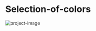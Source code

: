 # Selection-of-colors
![project-image](https://s474vla.storage.yandex.net/rdisk/576cb56a0cd6fb66bac20ecb553b88338dead0ff373490c77768e6aff0ba9c77/643d8fd0/Qfv4YOjD7CbxaLs2BtqjvqPszsH0p1IRNgclwJEFNjkIE8kieXl_g8w1MHJ3WkT-HH0wNDQwu6_WlSSM6e20TA==?uid=1758363702&filename=image_2023-04-17_21-17-14.png&disposition=inline&hash=&limit=0&content_type=image%2Fpng&owner_uid=1758363702&fsize=35732&hid=cbc2a7e27d47f7f4181faebe256c6a1b&media_type=image&tknv=v2&etag=9027552a8bfb18cd5bb816d7903b5593&rtoken=2oHvgUtAkagq&force_default=yes&ycrid=na-ed4e4477c9ab9b667c3159f3c56d6f5f-downloader7f&ts=5f98c5ba79400&s=bb73bea1369ded327da4aa448f6eeca1f9031762b836426bd8694f0ed063ee26&pb=U2FsdGVkX193vbpBz__293OXWsyOqbVFz1bLqHV9Xt0HoYgUEz018BZwhztvkLR9rBvcZ6nF1dsKhdAgrVLU2MnYFF-Qs2-q-N5_Tuv_QvM)
